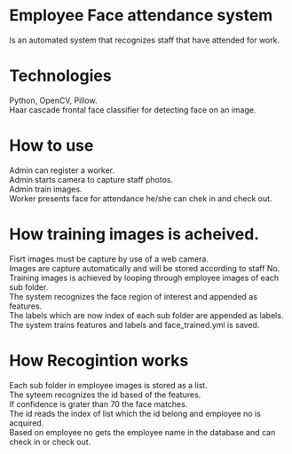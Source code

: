 # Employee Face attendance system

Is an automated system that recognizes staff that have attended for work.

# Technologies

Python, OpenCV, Pillow.<br>
Haar cascade frontal face classifier for detecting face on an image.<br>

# How to use

Admin can register a worker.<br>
Admin starts camera to capture staff photos.<br>
Admin train images.<br>
Worker presents face for attendance he/she can chek in and check out.<br>

# How training images is acheived.
Fisrt images must be capture by use of a web camera.<br>
Images are capture automatically and will be stored according to staff No.<br>
Training images is achieved by looping through employee images of each sub folder.<br>
The system recognizes the face region of interest and appended as features.<br>
The labels which are now index of each sub folder are appended as labels.<br>
The system trains features and labels and face_trained.yml is saved.<br>

# How Recogintion works
Each sub folder in employee images is stored as a list.<br>
The syteem recognizes the id based of the features.<br>
If confidence is grater than 70 the face matches.<br>
The id reads the index of list which the id belong and employee no is acquired.<br>
Based on employee no gets the employee name in the database and can check in or check out.<br>